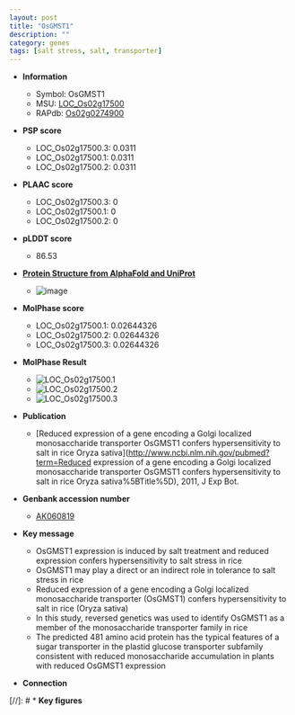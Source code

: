 ```yaml
---
layout: post
title: "OsGMST1"
description: ""
category: genes
tags: [salt stress, salt, transporter]
---
```


* **Information**  
    + Symbol: OsGMST1  
    + MSU: [LOC_Os02g17500](http://rice.plantbiology.msu.edu/cgi-bin/ORF_infopage.cgi?orf=LOC_Os02g17500)  
    + RAPdb: [Os02g0274900](http://rapdb.dna.affrc.go.jp/viewer/gbrowse_details/irgsp1?name=Os02g0274900)  

* **PSP score**  
    + LOC_Os02g17500.3: 0.0311 
    + LOC_Os02g17500.1: 0.0311 
    + LOC_Os02g17500.2: 0.0311 

* **PLAAC score**  
    + LOC_Os02g17500.3: 0 
    + LOC_Os02g17500.1: 0 
    + LOC_Os02g17500.2: 0 

* **pLDDT score**
    + 86.53

* **[Protein Structure from AlphaFold and UniProt](https://www.uniprot.org/uniprotkb/Q6K7S9/entry#structure)**
    + ![image](https://ricepsp.github.io/images/Q6/AF-Q6K7S9-F1.png)

* **MolPhase score**
    + LOC_Os02g17500.1: 0.02644326
    + LOC_Os02g17500.2: 0.02644326
    + LOC_Os02g17500.3: 0.02644326

* **MolPhase Result**
    + ![LOC_Os02g17500.1](https://304243504.github.io/Pictures/LOC_Os02g/LOC_Os02g17500.1.png)
    + ![LOC_Os02g17500.2](https://304243504.github.io/Pictures/LOC_Os02g/LOC_Os02g17500.2.png)
    + ![LOC_Os02g17500.3](https://304243504.github.io/Pictures/LOC_Os02g/LOC_Os02g17500.3.png)

* **Publication**  
    + [Reduced expression of a gene encoding a Golgi localized monosaccharide transporter OsGMST1 confers hypersensitivity to salt in rice Oryza sativa](http://www.ncbi.nlm.nih.gov/pubmed?term=Reduced expression of a gene encoding a Golgi localized monosaccharide transporter OsGMST1 confers hypersensitivity to salt in rice Oryza sativa%5BTitle%5D), 2011, J Exp Bot.

* **Genbank accession number**  
    + [AK060819](http://www.ncbi.nlm.nih.gov/nuccore/AK060819)

* **Key message**  
    + OsGMST1 expression is induced by salt treatment and reduced expression confers hypersensitivity to salt stress in rice
    + OsGMST1 may play a direct or an indirect role in tolerance to salt stress in rice
    + Reduced expression of a gene encoding a Golgi localized monosaccharide transporter (OsGMST1) confers hypersensitivity to salt in rice (Oryza sativa)
    + In this study, reversed genetics was used to identify OsGMST1 as a member of the monosaccharide transporter family in rice
    + The predicted 481 amino acid protein has the typical features of a sugar transporter in the plastid glucose transporter subfamily consistent with reduced monosaccharide accumulation in plants with reduced OsGMST1 expression

* **Connection**  

[//]: # * **Key figures**  


